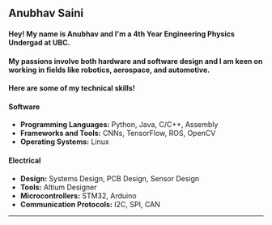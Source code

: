 ## Anubhav Saini

#### Hey! My name is Anubhav and I'm a **4th Year Engineering Physics Undergad** at UBC.
#### My passions involve both hardware and software design and I am keen on working in fields like robotics, aerospace, and automotive.

#### Here are some of my technical skills!
#### Software
- **Programming Languages:** Python, Java, C/C++, Assembly
- **Frameworks and Tools:** CNNs, TensorFlow, ROS, OpenCV
- **Operating Systems:** Linux

#### Electrical
- **Design:** Systems Design, PCB Design, Sensor Design
- **Tools:** Altium Designer
- **Microcontrollers:** STM32, Arduino
- **Communication Protocols:** I2C, SPI, CAN

---
